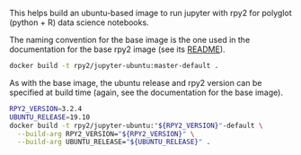This helps build an ubuntu-based image to run jupyter with rpy2 for polyglot (python + R)
data science notebooks.

The naming convention for the base image is the one used in the documentation for the
base rpy2 image (see its [README](../base/README.md)).

```bash
docker build -t rpy2/jupyter-ubuntu:master-default .
```

As with the base image, the ubuntu release and rpy2 version can be specified at
build time (again, see the documentation for the base image).

```bash
RPY2_VERSION=3.2.4
UBUNTU_RELEASE=19.10
docker build -t rpy2/jupyter-ubuntu:"${RPY2_VERSION}"-default \
  --build-arg RPY2_VERSION="${RPY2_VERSION}" \
  --build-arg UBUNTU_RELEASE="${UBUNTU_RELEASE}" .
```

